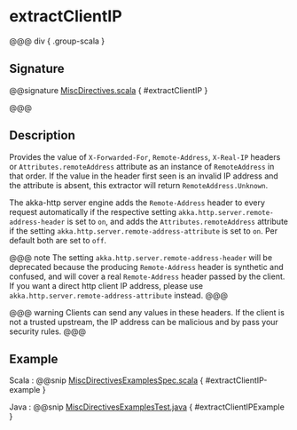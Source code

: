 # extractClientIP

@@@ div { .group-scala }

## Signature

@@signature [MiscDirectives.scala]($akka-http$/akka-http/src/main/scala/akka/http/scaladsl/server/directives/MiscDirectives.scala) { #extractClientIP }

@@@

## Description

Provides the value of `X-Forwarded-For`, `Remote-Address`, `X-Real-IP` headers or `Attributes.remoteAddress` attribute as an instance of `RemoteAddress` in that order. If the value in the header first seen is an invalid IP address and the attribute is absent, this extractor will return `RemoteAddress.Unknown`.

The akka-http server engine adds the `Remote-Address` header to every request automatically if the respective
setting `akka.http.server.remote-address-header` is set to `on`, and adds the `Attributes.remoteAddress` attribute if the
setting `akka.http.server.remote-address-attribute` is set to `on`. Per default both are set to `off`.

@@@ note
The setting `akka.http.server.remote-address-header` will be deprecated because the producing `Remote-Address` header is synthetic and confused,
and will cover a real `Remote-Address` header passed by the client. If you want a direct http client IP address, please use `akka.http.server.remote-address-attribute` instead.
@@@

@@@ warning
Clients can send any values in these headers. If the client is not a trusted upstream, the IP address can be malicious and by pass your security rules.
@@@

## Example

Scala
:  @@snip [MiscDirectivesExamplesSpec.scala]($test$/scala/docs/http/scaladsl/server/directives/MiscDirectivesExamplesSpec.scala) { #extractClientIP-example }

Java
:  @@snip [MiscDirectivesExamplesTest.java]($test$/java/docs/http/javadsl/server/directives/MiscDirectivesExamplesTest.java) { #extractClientIPExample }

